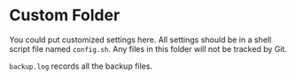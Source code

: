 # Custom Folder

You could put customized settings here. All settings should be in a shell
script file named `config.sh`. Any files in this folder will not be tracked by
Git.

`backup.log` records all the backup files.
